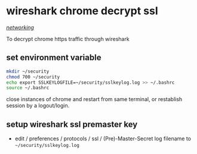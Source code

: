 # wireshark chrome decrypt ssl

*[networking](../README.md#networking)*

To decrypt chrome https traffic through wireshark

## set environment variable

```sh
mkdir ~/security
chmod 700 ~/security
echo export SSLKEYLOGFILE=~/security/sslkeylog.log >> ~/.bashrc
source ~/.bashrc
```

close instances of chrome and restart from same terminal, or restablish session by a logout/login.

## setup wireshark ssl premaster key

- edit / preferences / protocols / ssl / (Pre)-Master-Secret log filename to `~/security/sslkeylog.log`

